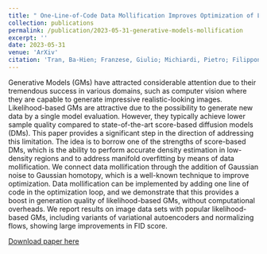 ```yaml
---
title: " One-Line-of-Code Data Mollification Improves Optimization of Likelihood-based Generative Models"
collection: publications
permalink: /publication/2023-05-31-generative-models-mollification
excerpt: ''
date: 2023-05-31
venue: 'ArXiv'
citation: 'Tran, Ba-Hien; Franzese, Giulio; Michiardi, Pietro; Filippone, Maurizio. One-Line-of-Code Data Mollification Improves Optimization of Likelihood-based Generative Models.  <i>ArXiv preprint</i>, 2023.'
---
```

Generative Models (GMs) have attracted considerable attention due to their tremendous success in various domains, such as computer vision where they are capable to generate impressive realistic-looking images. Likelihood-based GMs are attractive due to the possibility to generate new data by a single model evaluation. However, they typically achieve lower sample quality compared to state-of-the-art score-based diffusion models (DMs). This paper provides a significant step in the direction of addressing this limitation. The idea is to borrow one of the strengths of score-based DMs, which is the ability to perform accurate density estimation in low-density regions and to address manifold overfitting by means of data mollification. We connect data mollification through the addition of Gaussian noise to Gaussian homotopy, which is a well-known technique to improve optimization. Data mollification can be implemented by adding one line of code in the optimization loop, and we demonstrate that this provides a boost in generation quality of likelihood-based GMs, without computational overheads. We report results on image data sets with popular likelihood-based GMs, including variants of variational autoencoders and normalizing flows, showing large improvements in FID score.


[Download paper here](https://arxiv.org/pdf/2302.04534.pdf)